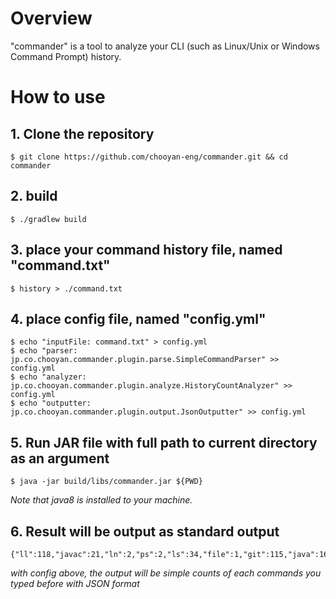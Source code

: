 # Overview

"commander" is a tool to analyze your CLI (such as Linux/Unix or Windows Command Prompt) history.

# How to use

## 1. Clone the repository

```
$ git clone https://github.com/chooyan-eng/commander.git && cd commander
```

## 2. build

```
$ ./gradlew build
```

## 3. place your command history file, named "command.txt"

```
$ history > ./command.txt
```

## 4. place config file, named "config.yml"

```
$ echo "inputFile: command.txt" > config.yml
$ echo "parser: jp.co.chooyan.commander.plugin.parse.SimpleCommandParser" >> config.yml
$ echo "analyzer: jp.co.chooyan.commander.plugin.analyze.HistoryCountAnalyzer" >> config.yml
$ echo "outputter: jp.co.chooyan.commander.plugin.output.JsonOutputter" >> config.yml
```

## 5. Run JAR file with full path to current directory as an argument

```
$ java -jar build/libs/commander.jar ${PWD}
```

_Note that java8 is installed to your machine._

## 6. Result will be output as standard output

```
{"ll":118,"javac":21,"ln":2,"ps":2,"ls":34,"file":1,"git":115,"java":16,"od":4,"cat":4,"vagrant":11,"mysql":1,"man":7,"999999999":1,"mkdir":8,"gibo":5,"which":1,"cd":54,"grep":3,"clear":1,"tree":3,"touch":1,"history":4,"l":2,"cp":3,"lll":3,"script":2,"gradle":9,"llll":1,"vi":42,"/usr/libexec/java":1,"service":1,"rm":6,"./gradlew":6,"pwd":5,"open":2}
```

_with config above, the output will be simple counts of each commands you typed before with JSON format_